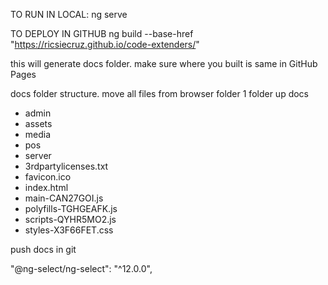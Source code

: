 TO RUN IN LOCAL:
ng serve

TO DEPLOY IN GITHUB
ng build --base-href "https://ricsiecruz.github.io/code-extenders/"

this will generate docs folder. make sure where you built is same in GitHub Pages

docs folder structure. move all files from browser folder 1 folder up
docs
- admin
- assets
- media
- pos
- server
- 3rdpartylicenses.txt
- favicon.ico
- index.html
- main-CAN27GOI.js
- polyfills-TGHGEAFK.js
- scripts-QYHR5MO2.js
- styles-X3F66FET.css

push docs in git

<!-- PACKAGES -->
"@ng-select/ng-select": "^12.0.0",

